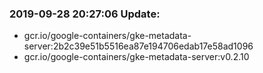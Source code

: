 ### 2019-09-28 20:27:06 Update:

- gcr.io/google-containers/gke-metadata-server:2b2c39e51b5516ea87e194706edab17e58ad1096
- gcr.io/google-containers/gke-metadata-server:v0.2.10
